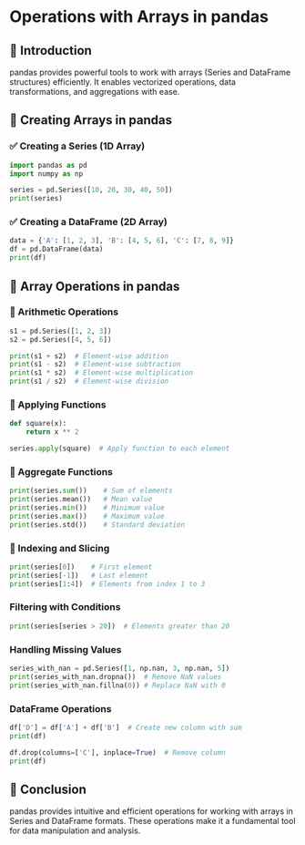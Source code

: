 # Operations with Arrays in pandas

## 📌 Introduction  
pandas provides powerful tools to work with arrays (Series and DataFrame structures) efficiently. It enables vectorized operations, data transformations, and aggregations with ease.

## 📌 Creating Arrays in pandas  
### ✅ Creating a Series (1D Array)  
```python
import pandas as pd
import numpy as np

series = pd.Series([10, 20, 30, 40, 50])
print(series)
```

### ✅ Creating a DataFrame (2D Array)  
```python
data = {'A': [1, 2, 3], 'B': [4, 5, 6], 'C': [7, 8, 9]}
df = pd.DataFrame(data)
print(df)
```

## 📌 Array Operations in pandas  
### 🔹 Arithmetic Operations  
```python
s1 = pd.Series([1, 2, 3])
s2 = pd.Series([4, 5, 6])

print(s1 + s2)  # Element-wise addition
print(s1 - s2)  # Element-wise subtraction
print(s1 * s2)  # Element-wise multiplication
print(s1 / s2)  # Element-wise division
```

### 🔹 Applying Functions  
```python
def square(x):
    return x ** 2

series.apply(square)  # Apply function to each element
```

### 🔹 Aggregate Functions  
```python
print(series.sum())    # Sum of elements
print(series.mean())   # Mean value
print(series.min())    # Minimum value
print(series.max())    # Maximum value
print(series.std())    # Standard deviation
```

### 🔹 Indexing and Slicing  
```python
print(series[0])    # First element
print(series[-1])   # Last element
print(series[1:4])  # Elements from index 1 to 3
```

### Filtering with Conditions  
```python
print(series[series > 20])  # Elements greater than 20
```

### Handling Missing Values  
```python
series_with_nan = pd.Series([1, np.nan, 3, np.nan, 5])
print(series_with_nan.dropna())  # Remove NaN values
print(series_with_nan.fillna(0)) # Replace NaN with 0
```

### DataFrame Operations  
```python
df['D'] = df['A'] + df['B']  # Create new column with sum
print(df)

df.drop(columns=['C'], inplace=True)  # Remove column
print(df)
```

## 📌 Conclusion  
pandas provides intuitive and efficient operations for working with arrays in Series and DataFrame formats. These operations make it a fundamental tool for data manipulation and analysis.

